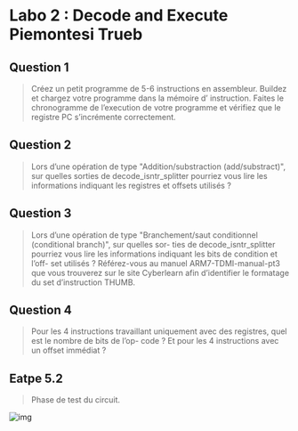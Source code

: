 # Labo 2 : Decode and Execute Piemontesi Trueb

## Question 1
> Créez un petit programme de 5-6 instructions en assembleur. Buildez et chargez votre programme
dans la mémoire d’ instruction.
Faites le chronogramme de l’execution de votre programme et vérifiez que le registre PC s’incrémente
correctement.


## Question 2
> Lors d’une opération de type "Addition/substraction (add/substract)", sur quelles sorties de
decode_isntr_splitter pourriez vous lire les informations indiquant les registres et offsets utilisés ?


## Question 3
> Lors d’une opération de type "Branchement/saut conditionnel (conditional branch)", sur quelles sor-
ties de decode_isntr_splitter pourriez vous lire les informations indiquant les bits de condition et l’off-
set utilisés ?
Référez-vous au manuel ARM7-TDMI-manual-pt3 que vous trouverez sur le site Cyberlearn afin
d’identifier le formatage du set d’instruction THUMB.


## Question 4
> Pour les 4 instructions travaillant uniquement avec des registres, quel est le nombre de bits de l’op-
code ? Et pour les 4 instructions avec un offset immédiat ?

## Eatpe 5.2
> Phase de test du circuit.

![img](https://github.com/truebguillaume/ARO-Labs/blob/main/2%20-%20Decode%20and%20Execute/img/Etape5_2.png)
